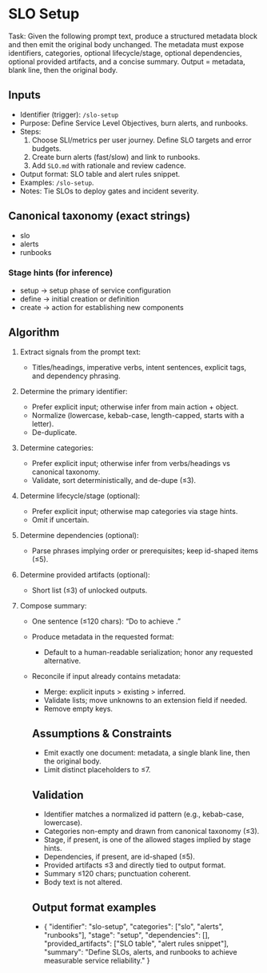 # SLO Setup

Task: Given the following prompt text, produce a structured metadata block and then emit the original body unchanged. The metadata must expose identifiers, categories, optional lifecycle/stage, optional dependencies, optional provided artifacts, and a concise summary. Output = metadata, blank line, then the original body.

## Inputs

- Identifier (trigger): `/slo-setup`
- Purpose: Define Service Level Objectives, burn alerts, and runbooks.
- Steps:
  1. Choose SLI/metrics per user journey. Define SLO targets and error budgets.
  2. Create burn alerts (fast/slow) and link to runbooks.
  3. Add `SLO.md` with rationale and review cadence.
- Output format: SLO table and alert rules snippet.
- Examples: `/slo-setup`.
- Notes: Tie SLOs to deploy gates and incident severity.

## Canonical taxonomy (exact strings)

- slo
- alerts
- runbooks

### Stage hints (for inference)

- setup → setup phase of service configuration
- define → initial creation or definition
- create → action for establishing new components

## Algorithm

1. Extract signals from the prompt text:
   - Titles/headings, imperative verbs, intent sentences, explicit tags, and dependency phrasing.

2. Determine the primary identifier:
   - Prefer explicit input; otherwise infer from main action + object.
   - Normalize (lowercase, kebab-case, length-capped, starts with a letter).
   - De-duplicate.

3. Determine categories:
   - Prefer explicit input; otherwise infer from verbs/headings vs canonical taxonomy.
   - Validate, sort deterministically, and de-dupe (≤3).

4. Determine lifecycle/stage (optional):
   - Prefer explicit input; otherwise map categories via stage hints.
   - Omit if uncertain.

5. Determine dependencies (optional):
   - Parse phrases implying order or prerequisites; keep id-shaped items (≤5).

6. Determine provided artifacts (optional):
   - Short list (≤3) of unlocked outputs.

7. Compose summary:
   - One sentence (≤120 chars): “Do <verb> <object> to achieve <outcome>.”

8. Produce metadata in the requested format:
   - Default to a human-readable serialization; honor any requested alternative.

9. Reconcile if input already contains metadata:
   - Merge: explicit inputs > existing > inferred.
   - Validate lists; move unknowns to an extension field if needed.
   - Remove empty keys.

## Assumptions & Constraints

- Emit exactly one document: metadata, a single blank line, then the original body.
- Limit distinct placeholders to ≤7.

## Validation

- Identifier matches a normalized id pattern (e.g., kebab-case, lowercase).
- Categories non-empty and drawn from canonical taxonomy (≤3).
- Stage, if present, is one of the allowed stages implied by stage hints.
- Dependencies, if present, are id-shaped (≤5).
- Provided artifacts ≤3 and directly tied to output format.
- Summary ≤120 chars; punctuation coherent.
- Body text is not altered.

## Output format examples

- {
  "identifier": "slo-setup",
  "categories": ["slo", "alerts", "runbooks"],
  "stage": "setup",
  "dependencies": [],
  "provided_artifacts": ["SLO table", "alert rules snippet"],
  "summary": "Define SLOs, alerts, and runbooks to achieve measurable service reliability."
}
